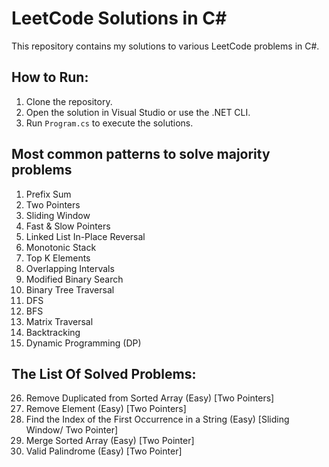 # LeetCode Solutions in C#

This repository contains my solutions to various LeetCode problems in C#.

## How to Run:

1. Clone the repository.
2. Open the solution in Visual Studio or use the .NET CLI.
3. Run `Program.cs` to execute the solutions.

## Most common patterns to solve majority problems

1. Prefix Sum
2. Two Pointers
3. Sliding Window
4. Fast & Slow Pointers
5. Linked List In-Place Reversal
6. Monotonic Stack
7. Top K Elements
8. Overlapping Intervals
9. Modified Binary Search
10. Binary Tree Traversal
11. DFS
12. BFS
13. Matrix Traversal
14. Backtracking
15. Dynamic Programming (DP)

## The List Of Solved Problems:

26. Remove Duplicated from Sorted Array (Easy) [Two Pointers]
27. Remove Element (Easy) [Two Pointers]
28. Find the Index of the First Occurrence in a String (Easy) [Sliding Window/ Two Pointer]
29. Merge Sorted Array (Easy) [Two Pointer]
30. Valid Palindrome (Easy) [Two Pointer]
